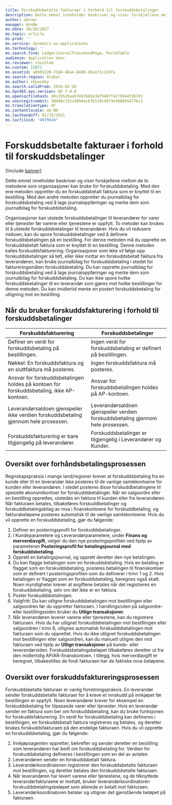 ```yaml
---
title: Forskuddsbetalte fakturaer i forhold til forskuddsbetalinger
description: Dette emnet inneholder beskriver og viser forskjellene mellom de to metodene som organisasjoner kan bruke for forskuddsbetaling. Med den ene metoden oppretter du en forskuddsbetalt faktura som er knyttet til en bestilling. Med den andre metoden oppretter du journalbilag for forskuddsbetaling ved å lage journaloppføringer og merke dem som journalbilag for forskuddsbetaling.
author: abruer
manager: AnnBe
ms.date: 10/26/2017
ms.topic: article
ms.prod: ''
ms.service: dynamics-ax-applications
ms.technology: ''
ms.search.form: LedgerJournalTransVendPaym, PurchTable
audience: Application User
ms.reviewer: roschlom
ms.custom: 15871
ms.assetid: a0bb5220-73d4-48ae-84d0-46a171c224fa
ms.search.region: Global
ms.author: shpandey
ms.search.validFrom: 2016-02-28
ms.dyn365.ops.version: AX 7.0.0
ms.openlocfilehash: d9c29529aa57eb7685e36f5407f4279544fdb701
ms.sourcegitcommit: 38d40c331c8894acb7b119c5073e3088b54776c1
ms.translationtype: HT
ms.contentlocale: nb-NO
ms.lasthandoff: 01/15/2021
ms.locfileid: "4979544"
---
```

# <a name="prepayment-invoices-vs-prepayments"></a>Forskuddsbetalte fakturaer i forhold til forskuddsbetalinger

[!include [banner](../includes/banner.md)]

Dette emnet inneholder beskriver og viser forskjellene mellom de to metodene som organisasjoner kan bruke for forskuddsbetaling. Med den ene metoden oppretter du en forskuddsbetalt faktura som er knyttet til en bestilling. Med den andre metoden oppretter du journalbilag for forskuddsbetaling ved å lage journaloppføringer og merke dem som journalbilag for forskuddsbetaling.

Organisasjoner kan utstede forskuddsbetalinger til leverandører for varer eller tjenester før varene eller tjenestene er oppfylt. To metoder kan brukes til å utstede forskuddsbetalinger til leverandører. Hvis du vil redusere risikoen, kan du spore forskuddsbetalinger ved å definere forskuddsbetalingen på en bestilling. For denne metoden må du opprette en forskuddsbetalt faktura som er knyttet til en bestilling. Denne metoden kalles forskuddsfakturering. Organisasjoner som ikke vil følge opp forskuddsbetalinger så tett, eller ikke mottar en forskuddsbetalt faktura fra leverandøren, kan bruke journalbilag for forskuddsbetaling i stedet for faktureringsmåten forskuddsbetaling. Du kan opprette journalbilag for forskuddsbetaling ved å lage journaloppføringer og merke dem som journalbilag for forskuddsbetaling. Du kan ikke spore hvilke forskuddsbetalinger til en leverandør som gjøres mot hvilke bestillinger for denne metoden. Du kan imidlertid merke en postert forskuddsbetaling for utligning mot en bestilling.

## <a name="when-to-use-prepayment-invoicing-vs-prepayments"></a>Når du bruker forskuddsfakturering i forhold til forskuddsbetalinger

| Forskuddsfakturering                                                                | Forskuddsbetalinger                                                              |
|-------------------------------------------------------------------------------------|--------------------------------------------------------------------------|
| Definer en verdi for forskuddsbetaling på bestillingen.                                    | Ingen verdi for forskuddsbetaling er definert på bestillingen.                    |
| Nøkkel: En forskuddsfaktura og en sluttfaktura må posteres.                       | Ingen forskuddsfaktura må posteres.                                    |
| Ansvar for forskuddsbetalingen holdes på kontoen for forskuddsbetaling, ikke AP-kontoen. | Ansvar for forskuddsbetalingen holdes på AP-kontoen.                  |
| Leverandørsaldoen gjenspeiler ikke verdien forskuddsbetaling gjennom hele prosessen.     | Leverandørsaldoen gjenspeiler verdien forskuddsbetaling gjennom hele prosessen. |
| Forskuddsfakturering er bare tilgjengelig på leverandører.                         | Forskuddsbetalinger er tilgjengelig i Leverandører og Kunder.    |

## <a name="overview-of-the-prepayment-process"></a>Oversikt over forhåndsbetalingsprosessen
Regnskapspraksis i mange land/regioner krever at forskuddsbetaling fra en kunde eller til en leverandør ikke posteres til de vanlige samlekontoene for kunden eller leverandøren. I stedet posteres disse forskuddbetalingene til spesielle økonomikontoer for forskuddsbetalinger. Når en salgsordre eller en bestilling opprettes, utstedes en faktura til kunden eller fra leverandøren. Når fakturaen betales, tilbakeføres forskuddbetalinger og forskuddbetalingsbilag av mva i finanskontoene for forskuddbetaling, og fakturabeløpene posteres automatisk til de vanlige samlekontoene. Hvis du vil opprette en forskuddsbetaling, gjør du følgende:

1.  Definer en posteringsprofil for forskuddsbetalinger.
2.  I Kundeparametere og Leverandørparametere, under **Finans og merverdiavgift**, velger du den nye posteringsprofilen ved hjelp av parameteren **Posteringsprofil for betalingsjournal med forskuddsbetaling**.
3.  Opprett en betalingsjournal, og opprett deretter den nye betalingen.
4.  Du kan flagge betalingen som en forskuddsbetaling. Hvis en betaling er flagget som en forskuddsbetaling, posteres betalingen til finanskontoer som er definert i posteringsprofilen som du definerer i trinn 1 og 2. Hvis betalingen er flagget som en forskuddsbetaling, beregnes også skatt. Noen myndigheter krever at avgiftene betales når det registreres en forskuddsbetaling, selv om det ikke er en faktura.
5.  Poster forskuddsbetalingen.
6.  Valgfritt: Du kan utligne forskuddsbetalingen mot bestillingen eller salgsordren før du oppretter fakturaen. I handlingsruten på salgsordre- eller bestillingssiden bruker du **Utlign transaksjoner**.
7.  Når leverandøren leverer varene eller tjenestene, kan du registrere fakturaen. Hvis du har utlignet forskuddsbetalingen mot bestillingen eller salgsordren i trinn 6, utlignes automatisk forskuddsbetalingen mot fakturaen som du opprettet. Hvis du ikke utlignet forskuddsbetalingen mot bestillingen eller salgsordren, kan du manuelt utligne den mot fakturaen ved hjelp av **Utlign transaksjoner** på kunde- eller leverandørsiden. Forskuddsbetalingsbeløpet tilbakeføres deretter ut fra den midlertidig AP/AR-finanskontoen. I tillegg, hvis merverdiavgift er beregnet, tilbakestilles de fordi fakturaen har de faktiske mva-beløpene.

## <a name="overview-of-the-prepayment-invoicing-process"></a>Oversikt over forskuddsfaktureringsprosessen
Forskuddsbetalte fakturaer er vanlig forretningspraksis. En leverandør sender forskuddsbetalte fakturaer for å kreve et innskudd på innkjøpet før bestillingen er oppfylt. Noen leverandører krever for eksempel en forskuddsbetaling for tilpassede varer eller tjenester. Hvis en leverandør sender en faktura som ber om forskuddsbetaling, kan du bruke funksjonen for forskuddsfakturering. En verdi for forskuddsbetaling kan defineres i bestillingen, en forskuddsbetalt faktura registreres og betales, og deretter brukes forskuddsfakturaen på den endelige fakturaen. Hvis du vil opprette en forskuddsbetaling, gjør du følgende:

1.  Innkjøpsagenten oppretter, bekrefter og sender deretter en bestilling som leverandøren har bedt om forskuddsbetaling for. Verdien for forskuddsbetaling defineres i bestillingen som en del av avtalen.
2.  Leverandøren sender en forskuddsbetalt faktura.
3.  Leverandørkoordinatoren registrerer den forskuddsbetalte fakturaen mot bestillingen, og deretter betales den forskuddsbetalte fakturaen.
4.  Når leverandøren har levert varene eller tjenestene, og de tilknyttede leverandørfakturaene er mottatt, bruker leverandørkoordinatoren forskuddsbetalingsbeløpet som allerede er betalt mot fakturaen.
5.  Leverandørkoordinatoren betaler og utligner det gjenstående beløpet på fakturaen.




